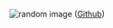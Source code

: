 ![random image](https://media.istockphoto.com/photos/flying-pigeon-in-the-woods-picture-id1360923661?b=1&k=20&m=1360923661&s=170667a&w=0&h=E4sZ2Yt4_ZbcFry1moyz9qV-1LOXtYInlz1lkZuwz98=)
([Github](https://github.com/Johann-George/))
